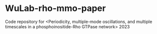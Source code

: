 # WuLab-rho-mmo-paper
Code repository for &lt;Periodicity, multiple-mode oscillations, and multiple timescales in a phosphoinositide-Rho GTPase network> 2023

